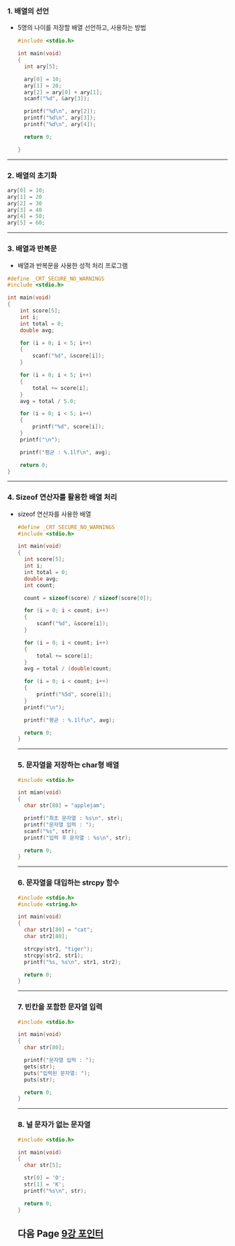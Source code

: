 ### 1. 배열의 선언

* 5명의 나이를 저장할 배열 선언하고, 사용하는 방법

  ```c
  #include <stdio.h>
  
  int main(void)
  {
  	int ary[5];
  
  	ary[0] = 10;
  	ary[1] = 20;
  	ary[2] = ary[0] + ary[1];
  	scanf("%d", &ary[3]);
  
  	printf("%d\n", ary[2]);
  	printf("%d\n", ary[3]);
  	printf("%d\n", ary[4]);
  
  	return 0;
  
  }
  ```









---

### 2. 배열의 초기화

```c
ary[0] = 10;
ary[1] = 20
ary[2] = 30
ary[3] = 40
ary[4] = 50;
ary[5] = 60;
```











---

### 3. 배열과 반복문



* 배열과 반복문을 사용한 성적 처리 프로그램

```C
#define _CRT_SECURE_NO_WARNINGS
#include <stdio.h>

int main(void)
{
	int score[5];
	int i;
	int total = 0;
	double avg;

	for (i = 0; i < 5; i++)
	{
		scanf("%d", &score[i]);
	}

	for (i = 0; i < 5; i++)
	{
		total += score[i];
	}
	avg = total / 5.0;

	for (i = 0; i < 5; i++)
	{
		printf("%d", score[i]);
	}
	printf("\n");

	printf("평균 : %.1lf\n", avg);

	return 0;
}
```





---

### 4. Sizeof 연산자를 활용한 배열 처리





* sizeof 연산자를 사용한 배열

  ```c
  #define _CRT_SECURE_NO_WARNINGS
  #include <stdio.h>
  
  int main(void)
  {
  	int score[5];
  	int i;
  	int total = 0;
  	double avg;
  	int count;
  
  	count = sizeof(score) / sizeof(score[0]);
  
  	for (i = 0; i < count; i++)
  	{
  		scanf("%d", &score[i]);
  	}
  
  	for (i = 0; i < count; i++)
  	{
  		total += score[i];
  	}
  	avg = total / (double)count;
  
  	for (i = 0; i < count; i++)
  	{
  		printf("%5d", score[i]);
  	}
  	printf("\n");
  
  	printf("평균 : %.1lf\n", avg);
  
  	return 0;
  }
  ```

  
  
  ---
  
  ###  5. 문자열을 저장하는 char형 배열
  
  ```c
  #include <stdio.h> 
  
  int mian(void)
  {
  	char str[80] = "applejam";
  
  	printf("최초 문자열 : %s\n", str);
  	printf("문자열 입력 : ");
  	scanf("%s", str);
  	printf("입력 후 문자열 : %s\n", str);
  
  	return 0;
  }
  ```
  
  
  
  
  
  
  
  ---
  
  ### 6. 문자열을 대입하는 strcpy 함수
  
  ```c
  #include <stdio.h>
  #include <string.h>
  
  int main(void)
  {
  	char str1[80] = "cat";
  	char str2[80];
  
  	strcpy(str1, "tiger");
  	strcpy(str2, str1);
  	printf("%s, %s\n", str1, str2);
  
  	return 0;
  }
  ```
  
  
  
  
  
  
  
  
  
  
  
  
  
  
  
  ---
  
  ### 7. 빈칸을 포함한 문자열 입력
  
  ```c
  #include <stdio.h> 
  
  int main(void)
  {
  	char str[80];
  
  	printf("문자열 입력 : ");
  	gets(str);
  	puts("입력된 문자열: ");
  	puts(str);
  
  	return 0;
  }
  ```
  
  
  
  
  
  
  
  ---
  
  ### 8. 널 문자가 없는 문자열
  
  ```c
  #include <stdio.h> 
  
  int main(void)
  {
  	char str[5];
  
  	str[0] = 'O';
  	str[1] = 'K';
  	printf("%s\n", str);
  
  	return 0;
  }
  ```
  
  
  
  
  
  
  
  
  
  ## 다음 Page [9강 포인터](https://github.com/sumin2123/Study-C/blob/main/Char09.%ED%8F%AC%EC%9D%B8%ED%84%B0/9.%ED%8F%AC%EC%9D%B8%ED%84%B0.md#1-%ED%8F%AC%EC%9D%B8%ED%84%B0%EC%9D%98-%EA%B8%B0%EB%B3%B8-%EA%B0%9C%EB%85%90)